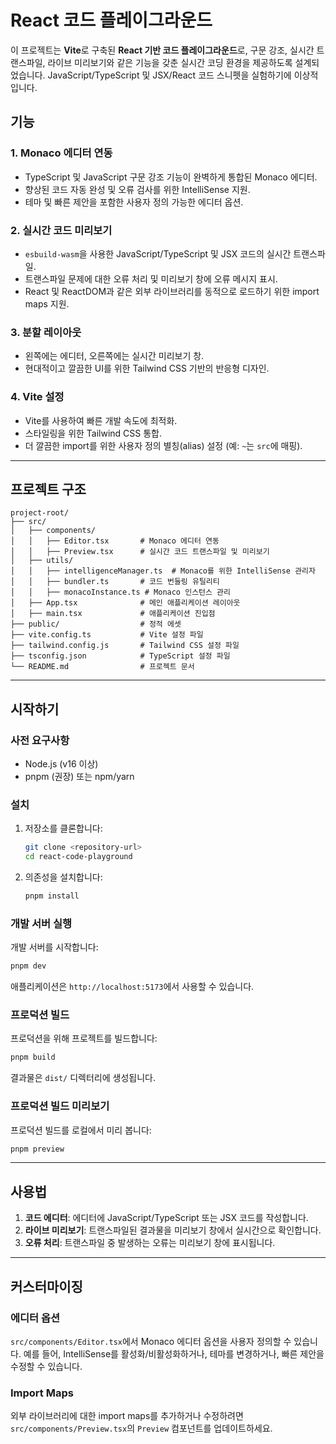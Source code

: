 # React 코드 플레이그라운드

이 프로젝트는 **Vite**로 구축된 **React 기반 코드 플레이그라운드**로, 구문 강조, 실시간 트랜스파일, 라이브 미리보기와 같은 기능을 갖춘 실시간 코딩 환경을 제공하도록 설계되었습니다. JavaScript/TypeScript 및 JSX/React 코드 스니펫을 실험하기에 이상적입니다.

## 기능

### 1\. **Monaco 에디터 연동**

  - TypeScript 및 JavaScript 구문 강조 기능이 완벽하게 통합된 Monaco 에디터.
  - 향상된 코드 자동 완성 및 오류 검사를 위한 IntelliSense 지원.
  - 테마 및 빠른 제안을 포함한 사용자 정의 가능한 에디터 옵션.

### 2\. **실시간 코드 미리보기**

  - `esbuild-wasm`을 사용한 JavaScript/TypeScript 및 JSX 코드의 실시간 트랜스파일.
  - 트랜스파일 문제에 대한 오류 처리 및 미리보기 창에 오류 메시지 표시.
  - React 및 ReactDOM과 같은 외부 라이브러리를 동적으로 로드하기 위한 import maps 지원.

### 3\. **분할 레이아웃**

  - 왼쪽에는 에디터, 오른쪽에는 실시간 미리보기 창.
  - 현대적이고 깔끔한 UI를 위한 Tailwind CSS 기반의 반응형 디자인.

### 4\. **Vite 설정**

  - Vite를 사용하여 빠른 개발 속도에 최적화.
  - 스타일링을 위한 Tailwind CSS 통합.
  - 더 깔끔한 import를 위한 사용자 정의 별칭(alias) 설정 (예: `~`는 `src`에 매핑).

-----

## 프로젝트 구조

```
project-root/
├── src/
│   ├── components/
│   │   ├── Editor.tsx       # Monaco 에디터 연동
│   │   ├── Preview.tsx      # 실시간 코드 트랜스파일 및 미리보기
│   ├── utils/
│   │   ├── intelligenceManager.ts  # Monaco를 위한 IntelliSense 관리자
│   │   ├── bundler.ts       # 코드 번들링 유틸리티
│   │   ├── monacoInstance.ts # Monaco 인스턴스 관리
│   ├── App.tsx              # 메인 애플리케이션 레이아웃
│   ├── main.tsx             # 애플리케이션 진입점
├── public/                  # 정적 에셋
├── vite.config.ts           # Vite 설정 파일
├── tailwind.config.js       # Tailwind CSS 설정 파일
├── tsconfig.json            # TypeScript 설정 파일
└── README.md                # 프로젝트 문서
```

-----

## 시작하기

### 사전 요구사항

  - Node.js (v16 이상)
  - pnpm (권장) 또는 npm/yarn

### 설치

1.  저장소를 클론합니다:
    ```bash
    git clone <repository-url>
    cd react-code-playground
    ```
2.  의존성을 설치합니다:
    ```bash
    pnpm install
    ```

### 개발 서버 실행

개발 서버를 시작합니다:

```bash
pnpm dev
```

애플리케이션은 `http://localhost:5173`에서 사용할 수 있습니다.

### 프로덕션 빌드

프로덕션을 위해 프로젝트를 빌드합니다:

```bash
pnpm build
```

결과물은 `dist/` 디렉터리에 생성됩니다.

### 프로덕션 빌드 미리보기

프로덕션 빌드를 로컬에서 미리 봅니다:

```bash
pnpm preview
```

-----

## 사용법

1.  **코드 에디터**: 에디터에 JavaScript/TypeScript 또는 JSX 코드를 작성합니다.
2.  **라이브 미리보기**: 트랜스파일된 결과물을 미리보기 창에서 실시간으로 확인합니다.
3.  **오류 처리**: 트랜스파일 중 발생하는 오류는 미리보기 창에 표시됩니다.

-----

## 커스터마이징

### 에디터 옵션

`src/components/Editor.tsx`에서 Monaco 에디터 옵션을 사용자 정의할 수 있습니다. 예를 들어, IntelliSense를 활성화/비활성화하거나, 테마를 변경하거나, 빠른 제안을 수정할 수 있습니다.

### Import Maps

외부 라이브러리에 대한 import maps를 추가하거나 수정하려면 `src/components/Preview.tsx`의 `Preview` 컴포넌트를 업데이트하세요.